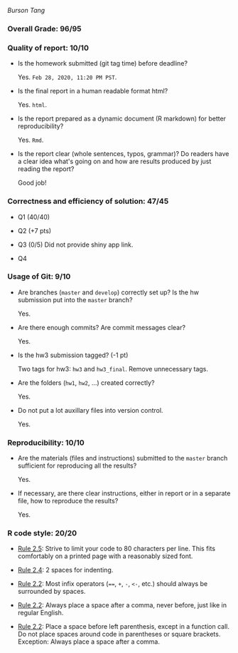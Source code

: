 *Burson Tang* 

### Overall Grade: 96/95

### Quality of report: 10/10

-   Is the homework submitted (git tag time) before deadline? 

    Yes. `Feb 28, 2020, 11:20 PM PST`.

-   Is the final report in a human readable format html?

    Yes. `html`.

-   Is the report prepared as a dynamic document (R markdown) for better reproducibility?

    Yes. `Rmd`.

-   Is the report clear (whole sentences, typos, grammar)? Do readers have a clear idea what's going on and how are results produced by just reading the report? 

    Good job!  

### Correctness and efficiency of solution: 47/45

-   Q1 (40/40)
    
-   Q2 (+7 pts)
   
-   Q3 (0/5) Did not provide shiny app link. 

-   Q4  

### Usage of Git: 9/10

-   Are branches (`master` and `develop`) correctly set up? Is the hw submission put into the `master` branch?

    Yes. 

-   Are there enough commits? Are commit messages clear? 

    Yes. 
    
    
- 	Is the hw3 submission tagged? (-1 pt)

	Two tags for hw3: `hw3` and `hw3_final`. Remove unnecessary tags. 

-   Are the folders (`hw1`, `hw2`, ...) created correctly?

    Yes.

-   Do not put a lot auxillary files into version control. 

    Yes. 

### Reproducibility: 10/10

-   Are the materials (files and instructions) submitted to the `master` branch sufficient for reproducing all the results? 

    Yes. 

-   If necessary, are there clear instructions, either in report or in a separate file, how to reproduce the results?

    Yes.

### R code style: 20/20

-   [Rule 2.5](https://style.tidyverse.org/syntax.html#long-lines): Strive to limit your code to 80 characters per line. This fits comfortably on a printed page with a reasonably sized font.

-   [Rule 2.4](https://style.tidyverse.org/syntax.html#indenting): 2 spaces for indenting.

-   [Rule 2.2](https://style.tidyverse.org/syntax.html#infix-operators): Most infix operators (`==`, `+`, `-`, `<-`, etc.) should always be surrounded by spaces. 

-   [Rule 2.2](https://style.tidyverse.org/syntax.html#commas): Always place a space after a comma, never before, just like in regular English. 

-   [Rule 2.2](https://style.tidyverse.org/syntax.html#parentheses): Place a space before left parenthesis, except in a function call. Do not place spaces around code in parentheses or square brackets. Exception: Always place a space after a comma.